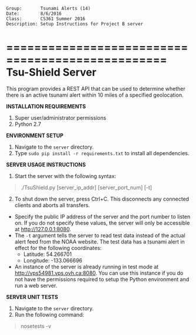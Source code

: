 ```
Group:       Tsunami Alerts (14)
Date:        8/6/2016
Class:       CS361 Summer 2016
Description: Setup Instructions for Project B server
```

=================================================
Tsu-Shield Server
=================================================
This program provides a REST API that can be used to determine
whether there is an active tsunami alert within 10 miles of
a specified geolocation.

**INSTALLATION REQUIREMENTS**

1. Super user/administrator permissions
2. Python 2.7

**ENVIRONMENT SETUP**

1. Navigate to the `server` directory.
2. Type `sudo pip install -r requirements.txt` to install all dependencies.

**SERVER USAGE INSTRUCTIONS**

1. Start the server with the following syntax:
>  ./TsuShield.py [server_ip_addr] [server_port_num] [-t]

2. To shut down the server, press Ctrl+C.
   This disconnects any connected clients and aborts all transfers.

*  Specify the public IP address of the server and the port number
   to listen on. If you do not specify these values, the server will
   only be accessible at http://127.0.0.1:8080.
*  The `-t` argument tells the server to read test data instead of the
   actual alert feed from the NOAA website. The test data has a tsunami
   alert in effect for the following coordinates:
   - Latitude:  54.266701
   - Longitude: -133.066696
*  An instance of the server is already running in test mode at
   http://vps54981.vps.ovh.ca:8080.
   You can use this instance if you do not have the permissions required
   to setup the Python environment and run a web server.

**SERVER UNIT TESTS**

1. Navigate to the `server` directory.
2. Run the following command: 
>  nosetests -v

